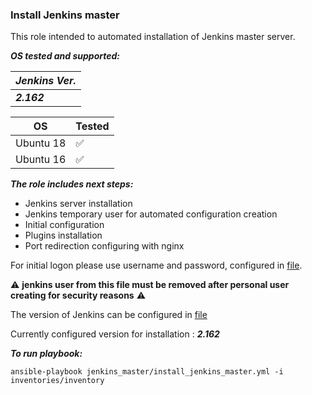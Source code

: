 ### Install Jenkins master

This role intended to automated installation of Jenkins master server.

***OS tested and supported:***


| ***Jenkins Ver.***|
|---|
| ***2.162***  | 

| OS   | Tested  |
|---|---|
| Ubuntu 18  |  :white_check_mark: |
| Ubuntu 16  |  :white_check_mark: | 

***The role includes next steps:***

- Jenkins server installation
- Jenkins temporary user for automated configuration creation
- Initial configuration
- Plugins installation
- Port redirection configuring with nginx

For initial logon please use username and password, configured in [file](https://stash.playtika.com/projects/JB/repos/jenkins_automation/browse/jenkins_master/roles/jenkins_master/defaults/main.yml?at=wip_develop).

:warning: **jenkins user from this file must be removed after personal user creating for security reasons** :warning: 

The version of Jenkins can be configured in [file](https://stash.playtika.com/projects/JB/repos/jenkins_automation/browse/jenkins_master/roles/jenkins_master/vars/main.yml?at=refs%2Fheads%2Fwip_develop)

Currently configured version for installation : ***2.162***

***To run playbook:***
```
ansible-playbook jenkins_master/install_jenkins_master.yml -i inventories/inventory
```

